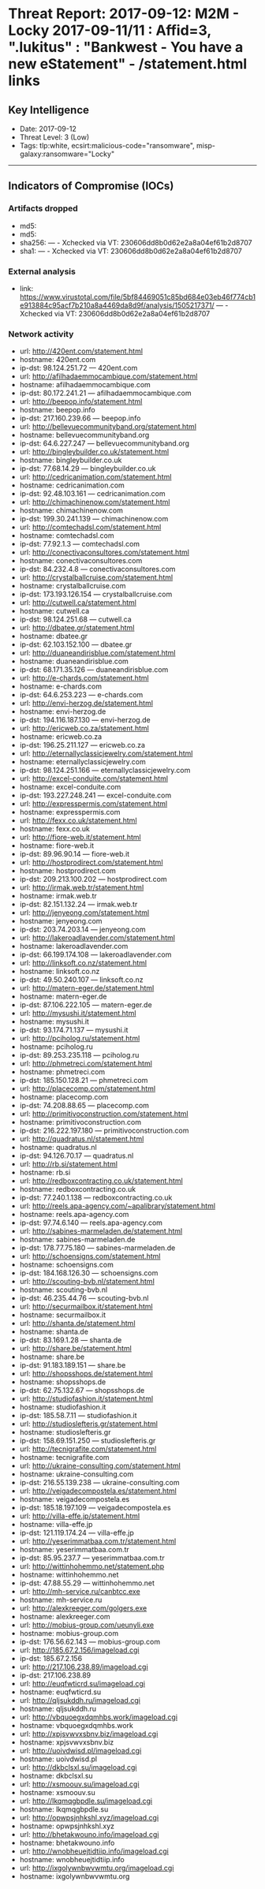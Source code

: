 # Threat Report: 2017-09-12: M2M -  Locky 2017-09-11/11 : Affid=3, ".lukitus" : "Bankwest - You have a new eStatement" - /statement.html links


## Key Intelligence
* Date: 2017-09-12
* Threat Level: 3 (Low)
* Tags: tlp:white, ecsirt:malicious-code="ransomware", misp-galaxy:ransomware="Locky"

---

## Indicators of Compromise (IOCs)
### Artifacts dropped
* md5: <md5>
* md5: <md5>
* sha256: <sha256> — - Xchecked via VT: 230606dd8b0d62e2a8a04ef61b2d8707
* sha1: <sha1> — - Xchecked via VT: 230606dd8b0d62e2a8a04ef61b2d8707

### External analysis
* link: https://www.virustotal.com/file/5bf84469051c85bd684e03eb46f774cb1e913884c95acf7b210a8a4469da8d9f/analysis/1505217371/ — - Xchecked via VT: 230606dd8b0d62e2a8a04ef61b2d8707

### Network activity
* url: http://420ent.com/statement.html
* hostname: 420ent.com
* ip-dst: 98.124.251.72 — 420ent.com
* url: http://afilhadaemmocambique.com/statement.html
* hostname: afilhadaemmocambique.com
* ip-dst: 80.172.241.21 — afilhadaemmocambique.com
* url: http://beepop.info/statement.html
* hostname: beepop.info
* ip-dst: 217.160.239.66 — beepop.info
* url: http://bellevuecommunityband.org/statement.html
* hostname: bellevuecommunityband.org
* ip-dst: 64.6.227.247 — bellevuecommunityband.org
* url: http://bingleybuilder.co.uk/statement.html
* hostname: bingleybuilder.co.uk
* ip-dst: 77.68.14.29 — bingleybuilder.co.uk
* url: http://cedricanimation.com/statement.html
* hostname: cedricanimation.com
* ip-dst: 92.48.103.161 — cedricanimation.com
* url: http://chimachinenow.com/statement.html
* hostname: chimachinenow.com
* ip-dst: 199.30.241.139 — chimachinenow.com
* url: http://comtechadsl.com/statement.html
* hostname: comtechadsl.com
* ip-dst: 77.92.1.3 — comtechadsl.com
* url: http://conectivaconsultores.com/statement.html
* hostname: conectivaconsultores.com
* ip-dst: 84.232.4.8 — conectivaconsultores.com
* url: http://crystalballcruise.com/statement.html
* hostname: crystalballcruise.com
* ip-dst: 173.193.126.154 — crystalballcruise.com
* url: http://cutwell.ca/statement.html
* hostname: cutwell.ca
* ip-dst: 98.124.251.68 — cutwell.ca
* url: http://dbatee.gr/statement.html
* hostname: dbatee.gr
* ip-dst: 62.103.152.100 — dbatee.gr
* url: http://duaneandirisblue.com/statement.html
* hostname: duaneandirisblue.com
* ip-dst: 68.171.35.126 — duaneandirisblue.com
* url: http://e-chards.com/statement.html
* hostname: e-chards.com
* ip-dst: 64.6.253.223 — e-chards.com
* url: http://envi-herzog.de/statement.html
* hostname: envi-herzog.de
* ip-dst: 194.116.187.130 — envi-herzog.de
* url: http://ericweb.co.za/statement.html
* hostname: ericweb.co.za
* ip-dst: 196.25.211.127 — ericweb.co.za
* url: http://eternallyclassicjewelry.com/statement.html
* hostname: eternallyclassicjewelry.com
* ip-dst: 98.124.251.166 — eternallyclassicjewelry.com
* url: http://excel-conduite.com/statement.html
* hostname: excel-conduite.com
* ip-dst: 193.227.248.241 — excel-conduite.com
* url: http://expresspermis.com/statement.html
* hostname: expresspermis.com
* url: http://fexx.co.uk/statement.html
* hostname: fexx.co.uk
* url: http://fiore-web.it/statement.html
* hostname: fiore-web.it
* ip-dst: 89.96.90.14 — fiore-web.it
* url: http://hostprodirect.com/statement.html
* hostname: hostprodirect.com
* ip-dst: 209.213.100.202 — hostprodirect.com
* url: http://irmak.web.tr/statement.html
* hostname: irmak.web.tr
* ip-dst: 82.151.132.24 — irmak.web.tr
* url: http://jenyeong.com/statement.html
* hostname: jenyeong.com
* ip-dst: 203.74.203.14 — jenyeong.com
* url: http://lakeroadlavender.com/statement.html
* hostname: lakeroadlavender.com
* ip-dst: 66.199.174.108 — lakeroadlavender.com
* url: http://linksoft.co.nz/statement.html
* hostname: linksoft.co.nz
* ip-dst: 49.50.240.107 — linksoft.co.nz
* url: http://matern-eger.de/statement.html
* hostname: matern-eger.de
* ip-dst: 87.106.222.105 — matern-eger.de
* url: http://mysushi.it/statement.html
* hostname: mysushi.it
* ip-dst: 93.174.71.137 — mysushi.it
* url: http://pciholog.ru/statement.html
* hostname: pciholog.ru
* ip-dst: 89.253.235.118 — pciholog.ru
* url: http://phmetreci.com/statement.html
* hostname: phmetreci.com
* ip-dst: 185.150.128.21 — phmetreci.com
* url: http://placecomp.com/statement.html
* hostname: placecomp.com
* ip-dst: 74.208.88.65 — placecomp.com
* url: http://primitivoconstruction.com/statement.html
* hostname: primitivoconstruction.com
* ip-dst: 216.222.197.180 — primitivoconstruction.com
* url: http://quadratus.nl/statement.html
* hostname: quadratus.nl
* ip-dst: 94.126.70.17 — quadratus.nl
* url: http://rb.si/statement.html
* hostname: rb.si
* url: http://redboxcontracting.co.uk/statement.html
* hostname: redboxcontracting.co.uk
* ip-dst: 77.240.1.138 — redboxcontracting.co.uk
* url: http://reels.apa-agency.com/~apalibrary/statement.html
* hostname: reels.apa-agency.com
* ip-dst: 97.74.6.140 — reels.apa-agency.com
* url: http://sabines-marmeladen.de/statement.html
* hostname: sabines-marmeladen.de
* ip-dst: 178.77.75.180 — sabines-marmeladen.de
* url: http://schoensigns.com/statement.html
* hostname: schoensigns.com
* ip-dst: 184.168.126.30 — schoensigns.com
* url: http://scouting-bvb.nl/statement.html
* hostname: scouting-bvb.nl
* ip-dst: 46.235.44.76 — scouting-bvb.nl
* url: http://securmailbox.it/statement.html
* hostname: securmailbox.it
* url: http://shanta.de/statement.html
* hostname: shanta.de
* ip-dst: 83.169.1.28 — shanta.de
* url: http://share.be/statement.html
* hostname: share.be
* ip-dst: 91.183.189.151 — share.be
* url: http://shopsshops.de/statement.html
* hostname: shopsshops.de
* ip-dst: 62.75.132.67 — shopsshops.de
* url: http://studiofashion.it/statement.html
* hostname: studiofashion.it
* ip-dst: 185.58.7.11 — studiofashion.it
* url: http://studioslefteris.gr/statement.html
* hostname: studioslefteris.gr
* ip-dst: 158.69.151.250 — studioslefteris.gr
* url: http://tecnigrafite.com/statement.html
* hostname: tecnigrafite.com
* url: http://ukraine-consulting.com/statement.html
* hostname: ukraine-consulting.com
* ip-dst: 216.55.139.238 — ukraine-consulting.com
* url: http://veigadecompostela.es/statement.html
* hostname: veigadecompostela.es
* ip-dst: 185.18.197.109 — veigadecompostela.es
* url: http://villa-effe.jp/statement.html
* hostname: villa-effe.jp
* ip-dst: 121.119.174.24 — villa-effe.jp
* url: http://yeserimmatbaa.com.tr/statement.html
* hostname: yeserimmatbaa.com.tr
* ip-dst: 85.95.237.7 — yeserimmatbaa.com.tr
* url: http://wittinhohemmo.net/statement.php
* hostname: wittinhohemmo.net
* ip-dst: 47.88.55.29 — wittinhohemmo.net
* url: http://mh-service.ru/canbtcc.exe
* hostname: mh-service.ru
* url: http://alexkreeger.com/golgers.exe
* hostname: alexkreeger.com
* url: http://mobius-group.com/ueunyli.exe
* hostname: mobius-group.com
* ip-dst: 176.56.62.143 — mobius-group.com
* url: http://185.67.2.156/imageload.cgi
* ip-dst: 185.67.2.156
* url: http://217.106.238.89/imageload.cgi
* ip-dst: 217.106.238.89
* url: http://euqfwticrd.su/imageload.cgi
* hostname: euqfwticrd.su
* url: http://qljsukddh.ru/imageload.cgi
* hostname: qljsukddh.ru
* url: http://vbquoegxdqmhbs.work/imageload.cgi
* hostname: vbquoegxdqmhbs.work
* url: http://xpjsvwvxsbnv.biz/imageload.cgi
* hostname: xpjsvwvxsbnv.biz
* url: http://uoivdwisd.pl/imageload.cgi
* hostname: uoivdwisd.pl
* url: http://dkbclsxl.su/imageload.cgi
* hostname: dkbclsxl.su
* url: http://xsmoouv.su/imageload.cgi
* hostname: xsmoouv.su
* url: http://lkqmqgbpdle.su/imageload.cgi
* hostname: lkqmqgbpdle.su
* url: http://opwpsjnhkshl.xyz/imageload.cgi
* hostname: opwpsjnhkshl.xyz
* url: http://bhetakwouno.info/imageload.cgi
* hostname: bhetakwouno.info
* url: http://wnobheuejtidtiip.info/imageload.cgi
* hostname: wnobheuejtidtiip.info
* url: http://ixgolywnbwvwmtu.org/imageload.cgi
* hostname: ixgolywnbwvwmtu.org
